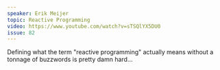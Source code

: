 ```yaml
---
speaker: Erik Meijer
topic: Reactive Programming
video: https://www.youtube.com/watch?v=sTSQlYX5DU0
issue: 82
---
```


Defining what the term "reactive programming" actually means without a tonnage of buzzwords is pretty damn hard...

